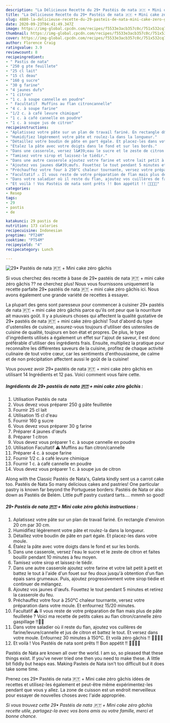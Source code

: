 ```yaml
---
description: "La Délicieuse Recette du 29• Pastéis de nata 🇵🇹 + Mini cake zéro gâchis"
title: "La Délicieuse Recette du 29• Pastéis de nata 🇵🇹 + Mini cake zéro gâchis"
slug: 4880-la-delicieuse-recette-du-29-pasteis-de-nata-mini-cake-zero-gachis
date: 2020-09-23T04:41:49.347Z
image: https://img-global.cpcdn.com/recipes/f5533e3acb357c0c/751x532cq70/29•-pasteis-de-nata-🇵🇹-mini-cake-zero-gachis-photo-principale-de-la-recette.jpg
thumbnail: https://img-global.cpcdn.com/recipes/f5533e3acb357c0c/751x532cq70/29•-pasteis-de-nata-🇵🇹-mini-cake-zero-gachis-photo-principale-de-la-recette.jpg
cover: https://img-global.cpcdn.com/recipes/f5533e3acb357c0c/751x532cq70/29•-pasteis-de-nata-🇵🇹-mini-cake-zero-gachis-photo-principale-de-la-recette.jpg
author: Florence Craig
ratingvalue: 3.9
reviewcount: 8
recipeingredient:
- " Pastis de nata"
- "250 g pte feuillete"
- "25 cl lait"
- "15 cl deau"
- "160 g sucre"
- "30 g farine"
- "4 jaunes dufs"
- "1 citron"
- "1 c. à soupe cannelle en poudre"
- " Facultatif  Muffins au flan citroncannelle"
- "4 c. à soupe farine"
- "1/2 c. à café levure chimique"
- "1 c. à café cannelle en poudre"
- "1 c. à soupe jus de citron"
recipeinstructions:
- "Aplatissez votre pâte sur un plan de travail fariné. En rectangle d&#39;environ 20 cm par 30 cm."
- "Humidifiez légèrement votre pâte et roulez-la dans la longueur."
- "Détaillez votre boudin de pâte en part égale. Et placez-les dans votre moule."
- "Étalez la pâte avec votre doigts dans le fond et sur les bords."
- "Dans une casserole, versez l&#39;eau le sucre et le zeste de citron et faites bouillir pendant 10 minutes à feu moyen."
- "Tamisez votre sirop et laissez-le tiédir."
- "Dans une autre casserole ajoutez votre farine et votre lait petit à petit et battez le tout à l&#39;aide d&#39;un fouet sur feu doux jusqu&#39;à obtention d&#39;un flan épais sans grumeaux. Puis, ajoutez progressivement votre sirop tiédie et continuer de mélangez."
- "Ajoutez vos jaunes d&#39;œufs. Fouettez le tout pendant 5 minutes et retirez la casserole du feu."
- "Préchauffez votre four à 250°C chaleur tournante, versez votre préparation dans votre moule. Et enfournez 15/20 minutes."
- "Facultatif ⚠️ Il vous reste de votre préparation de flan mais plus de pâte feuilletée ? Voici ma recette de petits cakes au flan citron/cannelle zéro gaspillage !!👍🏽"
- "Dans votre saladier où il reste du flan, ajoutez vos cuillères de farine/levure/cannelle et jus de citron et battez le tout. Et versez dans votre moule. Enfournez 30 minutes à 150°C. Et voilà zéro gâchis !! 👏🏽👌🏽"
- "Et voilà ! Vos Pastéis de nata sont prêts !! Bon appétit !! 👍🏽🇵🇹"
categories:
- Resep
tags:
- 29
- pastis
- de

katakunci: 29 pastis de 
nutrition: 173 calories
recipecuisine: Indonesian
preptime: "PT24M"
cooktime: "PT54M"
recipeyield: "4"
recipecategory: Lunch

---
```



![29• Pastéis de nata 🇵🇹 + Mini cake zéro gâchis](https://img-global.cpcdn.com/recipes/f5533e3acb357c0c/751x532cq70/29•-pasteis-de-nata-🇵🇹-mini-cake-zero-gachis-photo-principale-de-la-recette.jpg)

Si vous cherchez des recette à base de 29• pastéis de nata 🇵🇹 + mini cake zéro gâchis ?? ne cherchez plus! Nous vous fournissons uniquement la recette parfaite 29• pastéis de nata 🇵🇹 + mini cake zéro gâchis ici. Nous avons également une grande variété de recettes à essayer.

La plupart des gens sont paresseux pour commencer à cuisiner 29• pastéis de nata 🇵🇹 + mini cake zéro gâchis parce qu'ils ont peur que la nourriture ait mauvais goût. Il y a plusieurs choses qui affectent la qualité gustative de 29• pastéis de nata 🇵🇹 + mini cake zéro gâchis! Tout d'abord du type d'ustensiles de cuisine, assurez-vous toujours d'utiliser des ustensiles de cuisine de qualité, toujours en bon état et propres. De plus, le type d'ingrédients utilisés a également un effet sur l'ajout de saveur, il est donc préférable d'utiliser des ingrédients frais. Ensuite, multipliez la pratique pour reconnaître les différentes saveurs de la cuisine, profitez de chaque activité culinaire de tout votre cœur, car les sentiments d'enthousiasme, de calme et de non précipitation affectent aussi le goût de la cuisine!

<!--inarticleads1-->

Vous pouvez avoir 29• pastéis de nata 🇵🇹 + mini cake zéro gâchis en utilisant 14 Ingrédients et 12 pas. Voici comment vous faire cette.

##### Ingrédients de 29• pastéis de nata 🇵🇹 + mini cake zéro gâchis :

1. Utilisation  Pastéis de nata
1. Vous devez vous préparer 250 g pâte feuilletée
1. Fournir 25 cl lait
1. Utilisation 15 cl d&#39;eau
1. Fournir 160 g sucre
1. Vous devez vous préparer 30 g farine
1. Préparer 4 jaunes d&#39;œufs
1. Préparer 1 citron
1. Vous devez vous préparer 1 c. à soupe cannelle en poudre
1. Utilisation  Facultatif ⚠️ Muffins au flan citron/cannelle
1. Préparer 4 c. à soupe farine
1. Fournir 1/2 c. à café levure chimique
1. Fournir 1 c. à café cannelle en poudre
1. Vous devez vous préparer 1 c. à soupe jus de citron


Along with the Classic Pastéis de Nata&#39;s, Galeta kindly sent us a carrot cake too. Pastéis de Nata So many delicious cakes and pastries! One particular pastry is known far beyond the Portuguese borders: Pastéis de Nata or also down as Pastéis de Belém. Little puff pastry custard tarts…. mmmh so good! 

<!--inarticleads2-->

##### 29• Pastéis de nata 🇵🇹 + Mini cake zéro gâchis instructions :

1. Aplatissez votre pâte sur un plan de travail fariné. En rectangle d&#39;environ 20 cm par 30 cm.
1. Humidifiez légèrement votre pâte et roulez-la dans la longueur.
1. Détaillez votre boudin de pâte en part égale. Et placez-les dans votre moule.
1. Étalez la pâte avec votre doigts dans le fond et sur les bords.
1. Dans une casserole, versez l&#39;eau le sucre et le zeste de citron et faites bouillir pendant 10 minutes à feu moyen.
1. Tamisez votre sirop et laissez-le tiédir.
1. Dans une autre casserole ajoutez votre farine et votre lait petit à petit et battez le tout à l&#39;aide d&#39;un fouet sur feu doux jusqu&#39;à obtention d&#39;un flan épais sans grumeaux. Puis, ajoutez progressivement votre sirop tiédie et continuer de mélangez.
1. Ajoutez vos jaunes d&#39;œufs. Fouettez le tout pendant 5 minutes et retirez la casserole du feu.
1. Préchauffez votre four à 250°C chaleur tournante, versez votre préparation dans votre moule. Et enfournez 15/20 minutes.
1. Facultatif ⚠️ Il vous reste de votre préparation de flan mais plus de pâte feuilletée ? Voici ma recette de petits cakes au flan citron/cannelle zéro gaspillage !!👍🏽
1. Dans votre saladier où il reste du flan, ajoutez vos cuillères de farine/levure/cannelle et jus de citron et battez le tout. Et versez dans votre moule. Enfournez 30 minutes à 150°C. Et voilà zéro gâchis !! 👏🏽👌🏽
1. Et voilà ! Vos Pastéis de nata sont prêts !! Bon appétit !! 👍🏽🇵🇹


Pastéis de Nata are known all over the world. I am so, so pleased that these things exist. If you&#39;ve never tried one then you need to make these. A little bit fiddly but heaps eas. Making Pasteis de Nata isn&#39;t too difficult but it does take some time. 

<!--inarticleads1-->

<p>
Prenez ces 29• Pastéis de nata 🇵🇹 + Mini cake zéro gâchis idées de recettes et utilisez-les également et peut-être même expérimentez-les pendant que vous y allez. La zone de cuisson est un endroit merveilleux pour essayer de nouvelles choses avec l'aide appropriée.
</p>

<p>
<i>Si vous trouvez cette 29• Pastéis de nata 🇵🇹 + Mini cake zéro gâchis recette utile, partagez-la avec vos bons amis ou votre famille, merci et bonne chance.</i>
</p>
